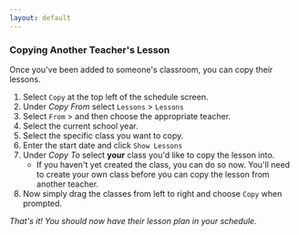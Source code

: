 ```yaml
---
layout: default
---
```


### Copying Another Teacher's Lesson
Once you've been added to someone's classroom, you can copy their lessons. 
1. Select `Copy` at the top left of the schedule screen.
2. Under *Copy From* select `Lessons` > `Lessons`
3. Select `From` > and then choose the appropriate teacher.
4. Select the current school year.
5. Select the specific class you want to copy.
6. Enter the start date and click `Show Lessons`
7. Under *Copy To* select **your** class you'd like to copy the lesson into.
	- If you haven't yet created the class, you can do so now. You'll need to create your own class before you can copy the lesson from another teacher. 
8. Now simply drag the classes from left to right and choose `Copy` when prompted.  

_That's it! You should now have their lesson plan in your schedule._